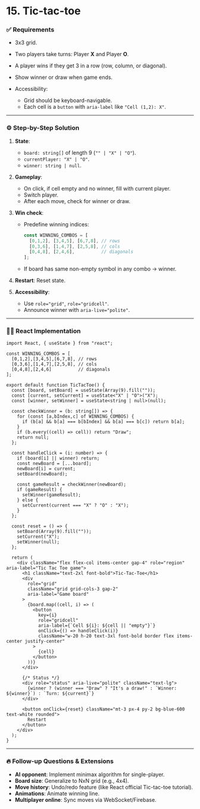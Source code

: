 # **15. Tic-tac-toe**

### ✅ Requirements

* 3x3 grid.
* Two players take turns: Player **X** and Player **O**.
* A player wins if they get 3 in a row (row, column, or diagonal).
* Show winner or draw when game ends.
* Accessibility:

  * Grid should be keyboard-navigable.
  * Each cell is a `button` with `aria-label` like `"Cell (1,2): X"`.

---

### ⚙️ Step-by-Step Solution

1. **State**:

   * `board: string[]` of length 9 (`"" | "X" | "O"`).
   * `currentPlayer: "X" | "O"`.
   * `winner: string | null`.
2. **Gameplay**:

   * On click, if cell empty and no winner, fill with current player.
   * Switch player.
   * After each move, check for winner or draw.
3. **Win check**:

   * Predefine winning indices:

     ```ts
     const WINNING_COMBOS = [
       [0,1,2], [3,4,5], [6,7,8], // rows
       [0,3,6], [1,4,7], [2,5,8], // cols
       [0,4,8], [2,4,6],          // diagonals
     ];
     ```
   * If board has same non-empty symbol in any combo → winner.
4. **Restart**: Reset state.
5. **Accessibility**:

   * Use `role="grid"`, `role="gridcell"`.
   * Announce winner with `aria-live="polite"`.

---

### 🧑‍💻 React Implementation

```tsx
import React, { useState } from "react";

const WINNING_COMBOS = [
  [0,1,2],[3,4,5],[6,7,8], // rows
  [0,3,6],[1,4,7],[2,5,8], // cols
  [0,4,8],[2,4,6]          // diagonals
];

export default function TicTacToe() {
  const [board, setBoard] = useState(Array(9).fill(""));
  const [current, setCurrent] = useState<"X" | "O">("X");
  const [winner, setWinner] = useState<string | null>(null);

  const checkWinner = (b: string[]) => {
    for (const [a,bIndex,c] of WINNING_COMBOS) {
      if (b[a] && b[a] === b[bIndex] && b[a] === b[c]) return b[a];
    }
    if (b.every((cell) => cell)) return "Draw";
    return null;
  };

  const handleClick = (i: number) => {
    if (board[i] || winner) return;
    const newBoard = [...board];
    newBoard[i] = current;
    setBoard(newBoard);

    const gameResult = checkWinner(newBoard);
    if (gameResult) {
      setWinner(gameResult);
    } else {
      setCurrent(current === "X" ? "O" : "X");
    }
  };

  const reset = () => {
    setBoard(Array(9).fill(""));
    setCurrent("X");
    setWinner(null);
  };

  return (
    <div className="flex flex-col items-center gap-4" role="region" aria-label="Tic Tac Toe game">
      <h1 className="text-2xl font-bold">Tic-Tac-Toe</h1>
      <div
        role="grid"
        className="grid grid-cols-3 gap-2"
        aria-label="Game board"
      >
        {board.map((cell, i) => (
          <button
            key={i}
            role="gridcell"
            aria-label={`Cell ${i}: ${cell || "empty"}`}
            onClick={() => handleClick(i)}
            className="w-20 h-20 text-3xl font-bold border flex items-center justify-center"
          >
            {cell}
          </button>
        ))}
      </div>

      {/* Status */}
      <div role="status" aria-live="polite" className="text-lg">
        {winner ? (winner === "Draw" ? "It's a draw!" : `Winner: ${winner}`) : `Turn: ${current}`}
      </div>

      <button onClick={reset} className="mt-3 px-4 py-2 bg-blue-600 text-white rounded">
        Restart
      </button>
    </div>
  );
}
```

---

### 🔥 Follow-up Questions & Extensions

* **AI opponent**: Implement minimax algorithm for single-player.
* **Board size**: Generalize to NxN grid (e.g., 4x4).
* **Move history**: Undo/redo feature (like React official Tic-tac-toe tutorial).
* **Animations**: Animate winning line.
* **Multiplayer online**: Sync moves via WebSocket/Firebase.